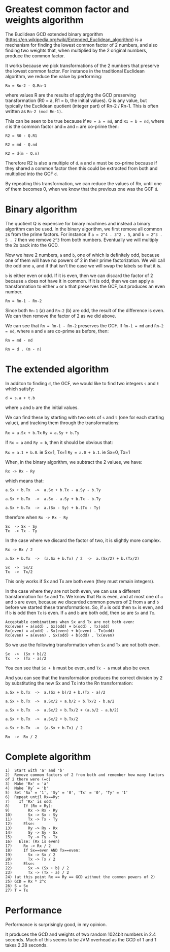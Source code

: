 # Greatest common factor and weights algorithm

The Euclidean GCD extended binary argorithm (https://en.wikipedia.org/wiki/Extended_Euclidean_algorithm) is
a mechanism for finding the lowest common factor of 2 numbers, and also finding two weights that, when multiplied
by the 2 original numbers, produce the common factor.

It works because we pick transformations of the 2 numbers that preserve the lowest common factor.  For instance in
the traditional Euclidean algorithm, we reduce the value by performing:

`Rn = Rn-2 - Q.Rn-1`

where values R are the results of applying the GCD preserving transformation (R0 = a, R1 = b, the initial values). 
Q is any value, but typically the Euclidean quotient (integer part) of Rn-2 / Rn-1.  This is often written as
`Rn-2 (mod Rn-1)`.

This can be seen to be true because if `R0 = a = md`, and `R1 = b = nd`, where `d` is the common factor and `m` and `n`
are co-prime then:

```
R2 = R0 - Q.R1

R2 = md - Q.nd

R2 = d(m - Q.n)
```

Therefore R2 is also a multiple of `d`.  `m` and `n` must be co-prime because if they shared a common factor then
this could be extracted from both and multiplied into the GCF `d`.

By repeating this transformation, we can reduce the values of Rn, until one of them becomes 0, when we know that
the previous one was the GCF `d`.


# Binary algorithm

The quotient Q is expensive for binary machines and instead a binary algorithm can be used.  In the
binary algorithm, we first remove all common `2`s from the prime factors.  For instance if `a = 2^4 . 3^2 . 5`, and
`b = 2^3 . 5 . 7` then we remove `2^3` from both numbers.  Eventually we will multiply the 2s back into the GCD.

Now we have 2 numbers, `a` and `b`, one of which is definitely odd, because one of them will have no powers of 2 in
their prime factorization.  We will call the odd one `a`, and if that isn't the case we will swap the labels so that
it is.

`b` is either even or odd.  If it is even, then we can discard the factor of 2 because `a` does not have it in
common.   If it is odd, then we can apply a transformation to either `a` or `b` that preserves the GCF, but produces
an even number.

`Rn = Rn-1 - Rn-2`

Since both `Rn-1` (a) and `Rn-2` (b) are odd, the result of the difference is even.  We can then remove the factor
of 2 as we did above.

We can see that `Rn = Rn-1 - Rn-2` preserves the GCF.  If `Rn-1 = md` and `Rn-2 = nd`, where `m` and `n` are co-prime
as before, then:

```
Rn = md - nd

Rn = d . (m - n)
```

# The extended algorithm

In additon to finding `d`, the GCF, we would like to find two integers `s` and `t` which satisfy:

`d = s.a + t.b`

where `a` and `b` are the initial values.

We can find these by starting with two sets of `s` and `t` (one for each starting value), and tracking them
through the transformations:

`Rx = a.Sx + b.Tx`
`Ry = a.Sy + b.Ty`

If `Rx = a` and `Ry = b`, then it should be obvious that:

`Rx = a.1 + b.0`.  ie Sx=1, Tx=1
`Ry = a.0 + b.1`.  ie Sx=0, Tx=1

When, in the binary algorithm, we subtract the 2 values, we have:

`Rx -> Rx - Ry`

which means that:

```
a.Sx + b.Tx  ->  a.Sx + b.Tx - a.Sy - b.Ty

a.Sx + b.Tx  ->  a.Sx - a.Sy + b.Tx - b.Ty

a.Sx + b.Tx  ->  a.(Sx - Sy) + b.(Tx - Ty)
```

therefore when `Rx -> Rx - Ry`

```
Sx  -> Sx - Sy
Tx  -> Tx - Ty
```

In the case where we discard the factor of two, it is slightly more complex.

```
Rx -> Rx / 2

a.Sx + b.Tx  ->  (a.Sx + b.Tx) / 2  ->  a.(Sx/2) + b.(Tx/2)

Sx  ->  Sx/2
Tx  ->  Tx/2
```

This only works if Sx and Tx are both even (they must remain integers).

In the case where they are not both even, we can use a different transformation for `Sx` and `Tx`. We
know that Rx is even, and at most one of `a` and `b` are even, because we discarded common powers of 2 from `a` and `b`
before we started these transformations.  So, if `a` is odd then `Sx` is even, and if `b` is odd then
`Tx` is even.  If `a` and `b` are both odd, then so are `Sx` and `Tx`.

```
Acceptable combinations when Sx and Tx are not both even:
Rx(even) = a(odd) . Sx(odd) + b(odd) . Tx(odd)
Rx(even) = a(odd) . Sx(even) + b(even) . Tx(odd)
Rx(even) = a(even) . Sx(odd) + b(odd) . Tx(even)
```

So we use the following transformation when `Sx` and `Tx` are not both even.

```
Sx  ->  (Sx + b)/2
Tx  ->  (Tx - a)/2
```

You can see that `Sx + b` must be even, and `Tx - a` must also be even.

And you can see that the transformation produces the correct division by 2 by substituting the new Sx and Tx
into the Rn transformation:

```
a.Sx + b.Tx  ->  a.(Sx + b)/2 + b.(Tx - a)/2

a.Sx + b.Tx  ->  a.Sx/2 + a.b/2 + b.Tx/2 - b.a/2

a.Sx + b.Tx  ->  a.Sx/2 + b.Tx/2 + (a.b/2 - a.b/2)

a.Sx + b.Tx  ->  a.Sx/2 + b.Tx/2

a.Sx + b.Tx  ->  (a.Sx + b.Tx) / 2

Rn  ->  Rn / 2
```

# Complete algorithm

```
1)  Start with 'a' and 'b'
2)  Remove common factors of 2 from both and remember how many factors of 2 there were (=c)
3)  Make 'Rx' = 'a'
4)  Make `Ry` = 'b'
5)  Set 'Sx' = '1', 'Sy' = '0', 'Tx' = '0', 'Ty' = '1'
6)  Repeat until Rx==Ry:
7)    If 'Rx' is odd:
8)      If (Rx > Ry):
9)        Rx -> Rx - Ry
10)       Sx -> Sx - Sy
11)       Tx -> Tx - Ty
12)     Else:
13)       Ry -> Ry - Rx
14)       Sy -> Sy - Sx
15)       Ty -> Ty - Tx
16)   Else: (Rx is even)
17)     Rx -> Rx / 2
18)     If Sx==even AND Tx==even:
19)       Sx -> Sx / 2
20)       Tx -> Tx / 2
21)     Else:
22)       Sx -> (Sx + b) / 2
23)       Tx -> (Tx - a) / 2
24) (at this point Rx == Ry == GCD without the common powers of 2) 
25) GCD = Rx * 2^c
26) S = Sx
27) T = Tx
```

# Performance

Performance is surprisingly good, in my opinion.

It produces the GCD and weights of two random 1024bit numbers in 2.4 seconds.  Much of this seems to be JVM overhead
as the GCD of 1 and 1 takes 2.28 seconds.

